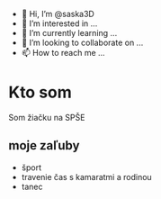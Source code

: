 - 👋 Hi, I’m @saska3D
- 👀 I’m interested in ...
- 🌱 I’m currently learning ...
- 💞️ I’m looking to collaborate on ...
- 📫 How to reach me ...

<!---
saska3D/saska3D is a ✨ special ✨ repository because its `README.md` (this file) appears on your GitHub profile.
You can click the Preview link to take a look at your changes.
--->

# Kto som
Som žiačku na SPŠE

## moje zaľuby
- šport
- travenie čas s kamaratmi a rodinou
- tanec 
